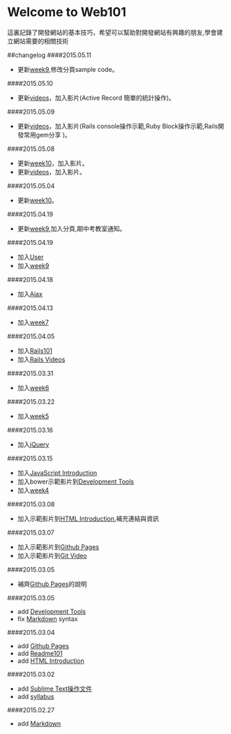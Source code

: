 # Welcome to Web101

這裏記錄了開發網站的基本技巧，希望可以幫助對開發網站有興趣的朋友,學會建立網站需要的相關技術

##changelog
####2015.05.11
* 更新[week9](week/week9.md),修改分頁sample code。

####2015.05.10
* 更新[videos](rails/videos.md)，加入影片(Active Record 簡單的統計操作)。

####2015.05.09
* 更新[videos](rails/videos.md)，加入影片(Rails console操作示範,Ruby Block操作示範,Rails開發常用gem分享 )。

####2015.05.08
* 更新[week10](week/week10.md)，加入影片。
* 更新[videos](rails/videos.md)，加入影片。

####2015.05.04
* 更新[week10](week/week10.md)。

####2015.04.19
* 更新[week9](week/week9.md),加入分頁,期中考教室通知。

####2015.04.19
* 加入[User](rails/user.md)
* 加入[week9](week/week9.md)

####2015.04.18
* 加入[Ajax](rails/ajax.md)

####2015.04.13
* 加入[week7](week/week7.md)

####2015.04.05
* 加入[Rails101](rails/rails101.md)
* 加入[Rails Videos](rails/videos.md)

####2015.03.31
* 加入[week6](week/week6.md)

####2015.03.22
* 加入[week5](week/week5.md)

####2015.03.16
* 加入[jQuery](javascripts/jquery.md)

####2015.03.15
* 加入[JavaScript Introduction](javascripts/introduction.md)
* 加入bower示範影片到[Development Tools](html/development_tool.md)
* 加入[week4](week/week4.md)

####2015.03.08
* 加入示範影片到[HTML Introduction](html/html101.md),補充連結與資訊

####2015.03.07
* 加入示範影片到[Github Pages](git/github_page.md)
* 加入示範影片到[Git Video](git/git_video.md)

####2015.03.05
* 補齊[Github Pages](git/github_page.md)的說明

####2015.03.05
* add [Development Tools](html/development_tool.md)
* fix [Markdown](others/markdown.md) syntax

####2015.03.04
* add [Github Pages](git/github_page.md)
* add [Readme101](git/readme101.md)
* add [HTML Introduction](html/html101.md)

####2015.03.02
* add [Sublime Text操作文件](others/sublime.md)
* add [syllabus](syllabus.md)

####2015.02.27
* add [Markdown](others/markdown.md)
